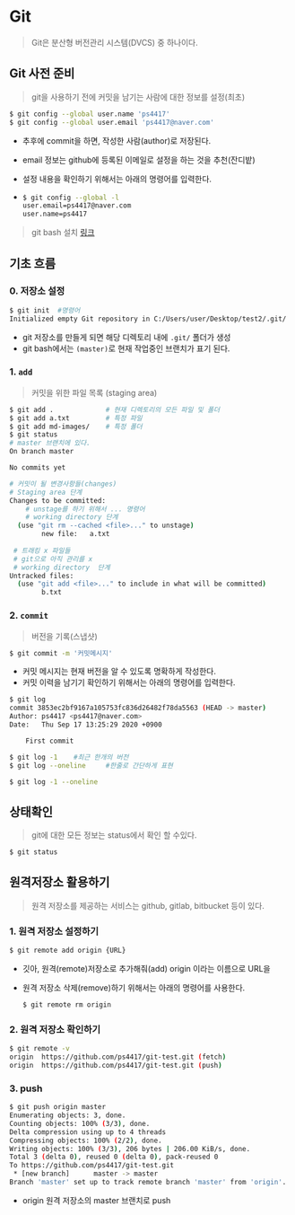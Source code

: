 # Git

> Git은 분산형 버전관리 시스템(DVCS) 중 하나이다.

## Git 사전 준비

> git을 사용하기 전에 커밋을 남기는 사람에 대한 정보를 설정(최초)

```bash
$ git config --global user.name 'ps4417'
$ git config --global user.email 'ps4417@naver.com'
```

* 추후에 commit을 하면, 작성한 사람(author)로 저장된다.

* email 정보는 github에 등록된 이메일로 설정을 하는 것을 추천(잔디밭)

* 설정 내용을 확인하기 위해서는 아래의 명령어를 입력한다.

* ````bash
  $ git config --global -l
  user.email=ps4417@naver.com
  user.name=ps4417
  ````

> git bash 설치 [링크](www.google.com)

## 기초 흐름

### 0. 저장소 설정

```bash
$ git init  #명령어
Initialized empty Git repository in C:/Users/user/Desktop/test2/.git/   #결과
```

* git 저장소를 만들게 되면 해당 디렉토리 내에 `.git/` 폴더가 생성
* git bash에서는  `(master)`로 현재 작업중인 브랜치가 표기 된다.

### 1. `add`

> 커밋을 위한 파일 목록 (staging area)

```bash
$ git add .  			# 현재 디렉토리의 모든 파일 및 폴더
$ git add a.txt  		# 특정 파일
$ git add md-images/  	# 특정 폴더
$ git status
# master 브랜치에 있다.
On branch master

No commits yet

# 커밋이 될 변경사항들(changes)
# Staging area 단계
Changes to be committed:
	# unstage를 하기 위해서 ... 명령어
	# working directory 단계
  (use "git rm --cached <file>..." to unstage)
        new file:   a.txt
        
 # 트래킹 x 파일들
 # git으로 아직 관리를 x
 # working directory  단계
Untracked files:
  (use "git add <file>..." to include in what will be committed)
        b.txt


```

### 2. `commit`

> 버전을 기록(스냅샷)

```bash
$ git commit -m '커밋메시지'
```

* 커밋 메시지는 현재 버전을 알 수 있도록 명확하게 작성한다.
* 커밋 이력을 남기기 확인하기 위해서는 아래의 명령어를 입력한다.

```bash
$ git log
commit 3853ec2bf9167a105753fc836d26482f78da5563 (HEAD -> master)
Author: ps4417 <ps4417@naver.com>
Date:   Thu Sep 17 13:25:29 2020 +0900

    First commit

$ git log -1	#최근 한개의 버전
$ git log --oneline 	#한줄로 간단하게 표현

$ git log -1 --oneline	
```

## 상태확인

> git에 대한 모든 정보는 status에서 확인 할 수있다.

```bash
$ git status
```

## 원격저장소 활용하기

> 원격 저장소를 제공하는 서비스는 github, gitlab, bitbucket 등이 있다.

### 1. 원격 저장소 설정하기

```bash
$ git remote add origin {URL}
```

* 깃아, 원격(remote)저장소로 추가해줘(add) origin 이라는 이름으로 URL을

* 원격 저장소 삭제(remove)하기 위해서는 아래의 명령어를 사용한다.

  ```bash
  $ git remote rm origin
  ```

  

### 2. 원격 저장소 확인하기

```bash
$ git remote -v
origin  https://github.com/ps4417/git-test.git (fetch)
origin  https://github.com/ps4417/git-test.git (push)
```

### 3. push

```bash
$ git push origin master
Enumerating objects: 3, done.
Counting objects: 100% (3/3), done.
Delta compression using up to 4 threads
Compressing objects: 100% (2/2), done.
Writing objects: 100% (3/3), 206 bytes | 206.00 KiB/s, done.
Total 3 (delta 0), reused 0 (delta 0), pack-reused 0
To https://github.com/ps4417/git-test.git
 * [new branch]      master -> master
Branch 'master' set up to track remote branch 'master' from 'origin'.
```

* origin 원격 저장소의  master 브랜치로 push